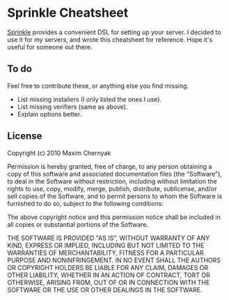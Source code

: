 Sprinkle Cheatsheet
===================

[Sprinkle](http://github.com/crafterm/sprinkle/) provides a convenient DSL for setting up your server. I decided to use it for my servers, and wrote this cheatsheet for reference. Hope it's useful for someone out there.

## To do

Feel free to contribute these, or anything else you find missing.

- List missing installers (I only listed the ones I use).
- List missing verifiers (same as above).
- Explain options better.

## License

Copyright (c) 2010 Maxim Chernyak

Permission is hereby granted, free of charge, to any person obtaining
a copy of this software and associated documentation files (the
"Software"), to deal in the Software without restriction, including
without limitation the rights to use, copy, modify, merge, publish,
distribute, sublicense, and/or sell copies of the Software, and to
permit persons to whom the Software is furnished to do so, subject to
the following conditions:

The above copyright notice and this permission notice shall be
included in all copies or substantial portions of the Software.

THE SOFTWARE IS PROVIDED "AS IS", WITHOUT WARRANTY OF ANY KIND,
EXPRESS OR IMPLIED, INCLUDING BUT NOT LIMITED TO THE WARRANTIES OF
MERCHANTABILITY, FITNESS FOR A PARTICULAR PURPOSE AND
NONINFRINGEMENT. IN NO EVENT SHALL THE AUTHORS OR COPYRIGHT HOLDERS BE
LIABLE FOR ANY CLAIM, DAMAGES OR OTHER LIABILITY, WHETHER IN AN ACTION
OF CONTRACT, TORT OR OTHERWISE, ARISING FROM, OUT OF OR IN CONNECTION
WITH THE SOFTWARE OR THE USE OR OTHER DEALINGS IN THE SOFTWARE.